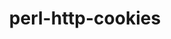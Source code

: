 ---
title: "perl-http-cookies"
layout: cache
categories: [package, develop]
meta: {"versions": ["6.10"], "compilers": ["gcc@=7.3.1"], "oss": ["amzn2"], "platforms": ["linux"], "targets": ["aarch64", "neoverse_n1", "x86_64_v3"], "stacks": ["aws-ahug", "aws-ahug-aarch64", "root"], "num_specs": 9, "num_specs_by_stack": {"root": 9, "aws-ahug-aarch64": 8, "aws-ahug": 1}}
spec_details: [{"hash": "ffg5smblp4g336fxef3xkoo2znwmivqb", "compiler": "gcc@=7.3.1", "versions": ["6.10"], "os": "amzn2", "platform": "linux", "target": "aarch64", "variants": ["build_system=perl"], "stacks": ["root", "aws-ahug-aarch64"], "size": "-", "tarball": "https://binaries.spack.io/develop/build_cache/linux-amzn2-aarch64/gcc-7.3.1/perl-http-cookies-6.10/linux-amzn2-aarch64-gcc-7.3.1-perl-http-cookies-6.10-ffg5smblp4g336fxef3xkoo2znwmivqb.spack"}, {"hash": "x2h2b6ccj22hirsdc6g4vlqcinnd2ywz", "compiler": "gcc@=7.3.1", "versions": ["6.10"], "os": "amzn2", "platform": "linux", "target": "aarch64", "variants": ["build_system=perl"], "stacks": ["root", "aws-ahug-aarch64"], "size": "-", "tarball": "https://binaries.spack.io/develop/build_cache/linux-amzn2-aarch64/gcc-7.3.1/perl-http-cookies-6.10/linux-amzn2-aarch64-gcc-7.3.1-perl-http-cookies-6.10-x2h2b6ccj22hirsdc6g4vlqcinnd2ywz.spack"}, {"hash": "tbpbked6towwmcdknxhc7m4hvmsnc5fx", "compiler": "gcc@=7.3.1", "versions": ["6.10"], "os": "amzn2", "platform": "linux", "target": "aarch64", "variants": ["build_system=perl"], "stacks": ["root", "aws-ahug-aarch64"], "size": "-", "tarball": "https://binaries.spack.io/develop/build_cache/linux-amzn2-aarch64/gcc-7.3.1/perl-http-cookies-6.10/linux-amzn2-aarch64-gcc-7.3.1-perl-http-cookies-6.10-tbpbked6towwmcdknxhc7m4hvmsnc5fx.spack"}, {"hash": "rvucyoqlqhu6kuhdku4oxgskv76pdpmw", "compiler": "gcc@=7.3.1", "versions": ["6.10"], "os": "amzn2", "platform": "linux", "target": "aarch64", "variants": ["build_system=perl"], "stacks": ["root", "aws-ahug-aarch64"], "size": "-", "tarball": "https://binaries.spack.io/develop/build_cache/linux-amzn2-aarch64/gcc-7.3.1/perl-http-cookies-6.10/linux-amzn2-aarch64-gcc-7.3.1-perl-http-cookies-6.10-rvucyoqlqhu6kuhdku4oxgskv76pdpmw.spack"}, {"hash": "fu2ocib2afuosf5ou7pdoq6fwoyqceeo", "compiler": "gcc@=7.3.1", "versions": ["6.10"], "os": "amzn2", "platform": "linux", "target": "neoverse_n1", "variants": ["build_system=perl"], "stacks": ["root", "aws-ahug-aarch64"], "size": "-", "tarball": "https://binaries.spack.io/develop/build_cache/linux-amzn2-neoverse_n1/gcc-7.3.1/perl-http-cookies-6.10/linux-amzn2-neoverse_n1-gcc-7.3.1-perl-http-cookies-6.10-fu2ocib2afuosf5ou7pdoq6fwoyqceeo.spack"}, {"hash": "gv5xvsxk2r2pdzx37wimzp56kor7nnjg", "compiler": "gcc@=7.3.1", "versions": ["6.10"], "os": "amzn2", "platform": "linux", "target": "neoverse_n1", "variants": ["build_system=perl"], "stacks": ["root", "aws-ahug-aarch64"], "size": "-", "tarball": "https://binaries.spack.io/develop/build_cache/linux-amzn2-neoverse_n1/gcc-7.3.1/perl-http-cookies-6.10/linux-amzn2-neoverse_n1-gcc-7.3.1-perl-http-cookies-6.10-gv5xvsxk2r2pdzx37wimzp56kor7nnjg.spack"}, {"hash": "3pdqgxevwszupysrocpocy2jy23ni2up", "compiler": "gcc@=7.3.1", "versions": ["6.10"], "os": "amzn2", "platform": "linux", "target": "neoverse_n1", "variants": ["build_system=perl"], "stacks": ["root", "aws-ahug-aarch64"], "size": "-", "tarball": "https://binaries.spack.io/develop/build_cache/linux-amzn2-neoverse_n1/gcc-7.3.1/perl-http-cookies-6.10/linux-amzn2-neoverse_n1-gcc-7.3.1-perl-http-cookies-6.10-3pdqgxevwszupysrocpocy2jy23ni2up.spack"}, {"hash": "cltfho2l3h3xaamvnc4qp5jp32hxqext", "compiler": "gcc@=7.3.1", "versions": ["6.10"], "os": "amzn2", "platform": "linux", "target": "neoverse_n1", "variants": ["build_system=perl"], "stacks": ["root", "aws-ahug-aarch64"], "size": "-", "tarball": "https://binaries.spack.io/develop/build_cache/linux-amzn2-neoverse_n1/gcc-7.3.1/perl-http-cookies-6.10/linux-amzn2-neoverse_n1-gcc-7.3.1-perl-http-cookies-6.10-cltfho2l3h3xaamvnc4qp5jp32hxqext.spack"}, {"hash": "53cbjxcnjmejb7shhhcabvfkowppotrx", "compiler": "gcc@=7.3.1", "versions": ["6.10"], "os": "amzn2", "platform": "linux", "target": "x86_64_v3", "variants": ["build_system=perl"], "stacks": ["root", "aws-ahug"], "size": "-", "tarball": "https://binaries.spack.io/develop/build_cache/linux-amzn2-x86_64_v3/gcc-7.3.1/perl-http-cookies-6.10/linux-amzn2-x86_64_v3-gcc-7.3.1-perl-http-cookies-6.10-53cbjxcnjmejb7shhhcabvfkowppotrx.spack"}]
---